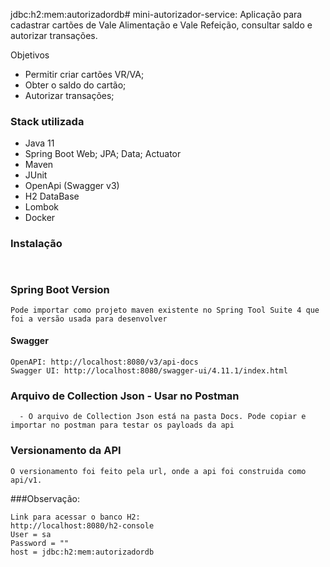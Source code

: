 jdbc:h2:mem:autorizadordb# mini-autorizador-service: Aplicação para cadastrar cartões de Vale Alimentação e Vale Refeição, consultar saldo e autorizar transações.

 Objetivos
  - Permitir criar cartões VR/VA;
  - Obter o saldo do cartão;
  - Autorizar transações;
  
### Stack utilizada

* Java 11
* Spring Boot Web; JPA; Data; Actuator
* Maven
* JUnit
* OpenApi (Swagger v3)
* H2 DataBase
* Lombok
* Docker

### Instalação

```


```

### Spring Boot Version

```
Pode importar como projeto maven existente no Spring Tool Suite 4 que foi a versão usada para desenvolver
```

#### Swagger

```
OpenAPI: http://localhost:8080/v3/api-docs
Swagger UI: http://localhost:8080/swagger-ui/4.11.1/index.html
```
### Arquivo de Collection Json - Usar no Postman

```
  - O arquivo de Collection Json está na pasta Docs. Pode copiar e importar no postman para testar os payloads da api
```


### Versionamento da API

```
O versionamento foi feito pela url, onde a api foi construida como api/v1.

```

###Observação:

```
Link para acessar o banco H2: 
http://localhost:8080/h2-console
User = sa
Password = ""
host = jdbc:h2:mem:autorizadordb

```


